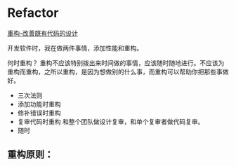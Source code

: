 # Refactor

[重构-改善既有代码的设计]()

开发软件时，我在做两件事情，添加性能和重构。

何时重构？
重构不应该特别拨出来时间做的事情，应该随时随地进行。不应该为重构而重构，之所以重构，是因为想做别的什么事，而重构可以帮助你把那些事做好。

* 三次法则
* 添加功能时重构
* 修补错误时重构
* 复审代码时重构
   和整个团队做设计复审，和单个复审者做代码复审。
* 随时

重构原则：
- 
